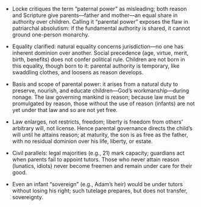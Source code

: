 - Locke critiques the term “paternal power” as misleading; both reason and Scripture give parents—father and mother—an equal share in authority over children. Calling it “parental power” exposes the flaw in patriarchal absolutism: if the fundamental authority is shared, it cannot ground one-person monarchy.

- Equality clarified: natural equality concerns jurisdiction—no one has inherent dominion over another. Social precedence (age, virtue, merit, birth, benefits) does not confer political rule. Children are not born in this equality, though born to it: parental authority is temporary, like swaddling clothes, and loosens as reason develops.

- Basis and scope of parental power: it arises from a natural duty to preserve, nourish, and educate children—God’s workmanship—during nonage. The law governing mankind is reason; because law must be promulgated by reason, those without the use of reason (infants) are not yet under that law and so are not yet free.

- Law enlarges, not restricts, freedom; liberty is freedom from others’ arbitrary will, not license. Hence parental governance directs the child’s will until he attains reason; at maturity, the son is as free as the father, with no residual dominion over his life, liberty, or estate.

- Civil parallels: legal majorities (e.g., 21) mark capacity; guardians act when parents fail to appoint tutors. Those who never attain reason (lunatics, idiots) never become freemen and remain under care for their good.

- Even an infant “sovereign” (e.g., Adam’s heir) would be under tutors without losing his right; such tutelage prepares, but does not transfer, sovereignty.